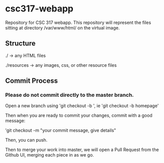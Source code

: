 # csc317-webapp
Repository for CSC 317 webapp. This repository will represent the files sitting at directory /var/www/html/ on the virtual image.

## Structure
./ -> any HTML files

./resources -> any images, css, or other resource files

## Commit Process
### Please do not commit directly to the master branch. 

Open a new branch using 'git checkout -b <your branch>', ie 'git checkout -b homepage'

Then when you are ready to commit your changes, commit with a good message:

'git checkout -m "your commit message, give details"

Then, you can push. 

Then to merge your work into master, we will open a Pull Request from the Github UI, merging each piece in as we go.
